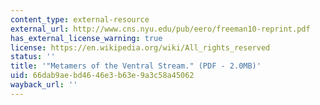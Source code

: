 ```yaml
---
content_type: external-resource
external_url: http://www.cns.nyu.edu/pub/eero/freeman10-reprint.pdf
has_external_license_warning: true
license: https://en.wikipedia.org/wiki/All_rights_reserved
status: ''
title: '"Metamers of the Ventral Stream." (PDF - 2.0MB)'
uid: 66dab9ae-bd46-46e3-b63e-9a3c58a45062
wayback_url: ''
---
```

